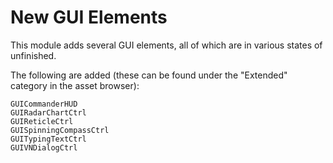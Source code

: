 # New GUI Elements

This module adds several GUI elements, all of which are in various states of unfinished.

The following are added (these can be found under the "Extended" category in the asset browser):

```
GUICommanderHUD
GUIRadarChartCtrl
GUIReticleCtrl
GUISpinningCompassCtrl
GUITypingTextCtrl
GUIVNDialogCtrl
```